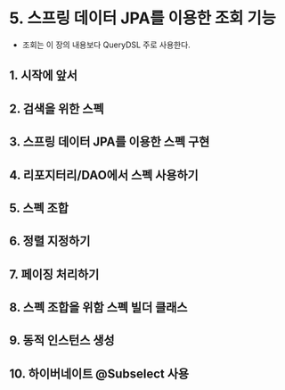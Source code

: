 # 5. 스프링 데이터 JPA를 이용한 조회 기능

- 조회는 이 장의 내용보다 QueryDSL 주로 사용한다.

## 1. 시작에 앞서

## 2. 검색을 위한 스펙

## 3. 스프링 데이터 JPA를 이용한 스펙 구현

## 4. 리포지터리/DAO에서 스펙 사용하기

## 5. 스펙 조합

## 6. 정렬 지정하기

## 7. 페이징 처리하기

## 8. 스펙 조합을 위함 스펙 빌더 클래스

## 9. 동적 인스턴스 생성

## 10. 하이버네이트 @Subselect 사용
